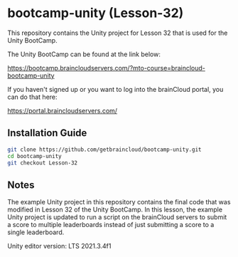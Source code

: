 # bootcamp-unity (Lesson-32)

This repository contains the Unity project for Lesson 32 that is used for the Unity BootCamp.

The Unity BootCamp can be found at the link below:

https://bootcamp.braincloudservers.com/?mto-course=braincloud-bootcamp-unity


If you haven't signed up or you want to log into the brainCloud portal, you can do that here:

https://portal.braincloudservers.com/


## Installation Guide

```bash
git clone https://github.com/getbraincloud/bootcamp-unity.git
cd bootcamp-unity
git checkout Lesson-32
```

## Notes

The example Unity project in this repository contains the final code that was modified in Lesson 32 of the Unity BootCamp. In this lesson, the example Unity project is updated to run a script on the brainCloud servers to submit a score to multiple leaderboards instead of just submitting a score to a single leaderboard.

Unity editor version: LTS 2021.3.4f1
